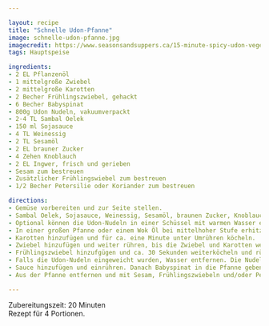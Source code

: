 ```yaml
---

layout: recipe
title: "Schnelle Udon-Pfanne"
image: schnelle-udon-pfanne.jpg
imagecredit: https://www.seasonsandsuppers.ca/15-minute-spicy-udon-vegetable-stir-fry
tags: Hauptspeise

ingredients:
- 2 EL Pflanzenöl
- 1 mittelgroße Zwiebel
- 2 mittelgroße Karotten
- 2 Becher Frühlingszwiebel, gehackt
- 6 Becher Babyspinat
- 800g Udon Nudeln, vakuumverpackt
- 2-4 TL Sambal Oelek
- 150 ml Sojasauce
- 4 TL Weinessig
- 2 TL Sesamöl
- 2 EL brauner Zucker
- 4 Zehen Knoblauch
- 2 EL Ingwer, frisch und gerieben
- Sesam zum bestreuen
- Zusätzlicher Frühlingswiebel zum bestreuen
- 1/2 Becher Petersilie oder Koriander zum bestreuen

directions:
- Gemüse vorbereiten und zur Seite stellen.
- Sambal Oelek, Sojasauce, Weinessig, Sesamöl, braunen Zucker, Knoblauch und Ingwer in einer kleinen Schüssel vermischen.
- Optional können die Udon-Nudeln in einer Schüssel mit warmen Wasser eingeweicht werden, damit sie sich besser zerteilen lassen.
- In einer großen Pfanne oder einem Wok Öl bei mittelhoher Stufe erhitzen. 
- Karotten hinzufügen und für ca. eine Minute unter Umrühren köcheln.
- Zwiebel hinzufügen und weiter rühren, bis die Zwiebel und Karotten weich werden.
- Frühlingszwiebel hinzufgügen und ca. 30 Sekunden weiterköcheln und rühren.
- Falls die Udon-Nudeln eingeweicht wurden, Wasser entfernen. Die Nudeln in die Pfanne zufügen und vermischen.
- Sauce hinzufügen und einrühren. Danach Babyspinat in die Pfanne geben und weiterrühren, bis der Spinat verschrumpelt.
- Aus der Pfanne entfernen und mit Sesam, Frühlingszwiebeln und/oder Petersilie/Koriander servieren.

---
```


Zubereitungszeit: 20 Minuten  
Rezept für 4 Portionen.